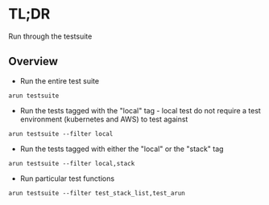 # TL;DR

Run through the testsuite


## Overview

* Run the entire test suite
```
arun testsuite
```

* Run the tests tagged with the "local" tag - local test do not require a 
test environment (kubernetes and AWS) to test against
```
arun testsuite --filter local
```

* Run the tests tagged with either the "local" or the "stack" tag
```
arun testsuite --filter local,stack
```

* Run particular test functions
```
arun testsuite --filter test_stack_list,test_arun
```
